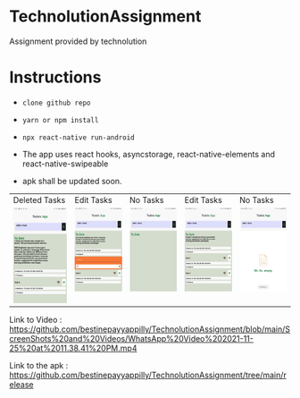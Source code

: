 # TechnolutionAssignment
 Assignment provided by technolution

# Instructions

- ```clone github repo```
- ``` yarn or npm install ```
- ``` npx react-native run-android ```

- The app uses react hooks, asyncstorage, react-native-elements and react-native-swipeable
- apk shall be updated soon.

<table>
  <tr>
    <td>Deleted Tasks</td>
    <td>Edit Tasks </td>
    <td>No Tasks</td>
    <td>Edit Tasks</td>
   <td>No Tasks</td>
   
  </tr>
  <tr>
    <td valign="top"><img src="ScreenShots and Videos/DeletedTasks.jpeg" height="auto"></td>
    <td valign="top"><img src="ScreenShots and Videos/EditTask.jpeg" height="auto"></td>
    <td valign="top"><img src="ScreenShots and Videos/NoTasks.jpeg" height="auto"></td>
    <td valign="top"><img src="ScreenShots and Videos/TaskList.jpeg" height="auto"></td>
    <td valign="top"><img src="ScreenShots and Videos/NoTasks2.jpeg" height="auto"></td>
  </tr>
 </table>


Link to Video : https://github.com/bestinepayyappilly/TechnolutionAssignment/blob/main/ScreenShots%20and%20Videos/WhatsApp%20Video%202021-11-25%20at%2011.38.41%20PM.mp4


Link to the apk : https://github.com/bestinepayyappilly/TechnolutionAssignment/tree/main/release
